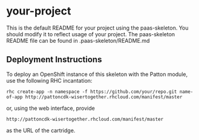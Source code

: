 your-project
=============

This is the default README for your project using the paas-skeleton. You should
modify it to reflect usage of your project. The paas-skeleton README file can be
found in .paas-skeleton/README.md


Deployment Instructions
-----------------------

To deploy an OpenShift instance of this skeleton with the Patton module, use
the following RHC incantation:

    rhc create-app -n namespace -f https://github.com/your/repo.git name-of-app http://pattoncdk-wisertogether.rhcloud.com/manifest/master

or, using the web interface, provide 

    http://pattoncdk-wisertogether.rhcloud.com/manifest/master

as the URL of the cartridge.


